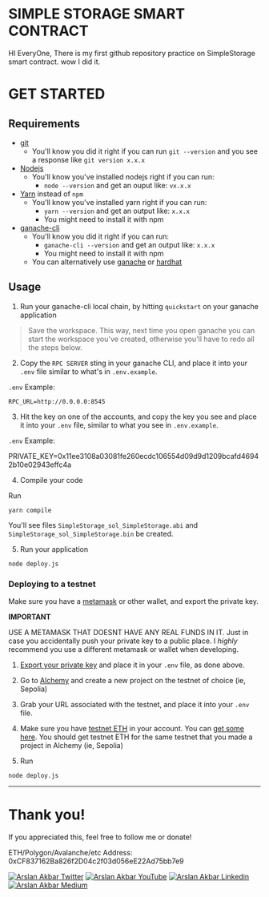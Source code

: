 # SIMPLE STORAGE SMART CONTRACT

HI EveryOne,
There is my first github repository practice on SimpleStorage smart contract. wow I did it.

# GET STARTED

## Requirements

- [git](https://git-scm.com/book/en/v2/Getting-Started-Installing-Git)
  - You'll know you did it right if you can run `git --version` and you see a response like `git version x.x.x`
- [Nodejs](https://nodejs.org/en/)
  - You'll know you've installed nodejs right if you can run:
    - `node --version` and get an ouput like: `vx.x.x`
- [Yarn](https://classic.yarnpkg.com/lang/en/docs/install/) instead of `npm`
  - You'll know you've installed yarn right if you can run:
    - `yarn --version` and get an output like: `x.x.x`
    - You might need to install it with npm
- [ganache-cli](https://www.npmjs.com/package/ganache-cli)
  - You'll know you did it right if you can run: 
    -   `ganache-cli --version` and get an output like: `x.x.x` 
    - You might need to install it with npm 
  - You can alternatively use  [ganache](https://trufflesuite.com/ganache/) or [hardhat](https://hardhat.org/)


## Usage

1. Run your ganache-cli local chain, by hitting `quickstart` on your ganache application

> Save the workspace. This way, next time you open ganache you can start the workspace you've created, otherwise you'll have to redo all the steps below.

2. Copy the `RPC SERVER` sting in your ganache CLI, and place it into your `.env` file similar to what's in `.env.example`.


`.env` Example:

```
RPC_URL=http://0.0.0.0:8545
```

3. Hit the key on one of the accounts, and copy the key you see and place it into your `.env` file, similar to what you see in `.env.example`.

`.env` Example:

PRIVATE_KEY=0x11ee3108a03081fe260ecdc106554d09d9d1209bcafd46942b10e02943effc4a

4. Compile your code

Run

```yarn compile```

You'll see files `SimpleStorage_sol_SimpleStorage.abi` and `SimpleStorage_sol_SimpleStorage.bin` be created.

5. Run your application

```node deploy.js```

### Deploying to a testnet

Make sure you have a [metamask](https://metamask.io/) or other wallet, and export the private key.

**IMPORTANT**

USE A METAMASK THAT DOESNT HAVE ANY REAL FUNDS IN IT. Just in case you accidentally push your private key to a public place. I _highly_ recommend you use a different metamask or wallet when developing.

1. [Export your private key](https://metamask.zendesk.com/hc/en-us/articles/360015289632-How-to-Export-an-Account-Private-Key) and place it in your `.env` file, as done above.

2. Go to [Alchemy](https://alchemy.com/?a=673c802981) and create a new project on the testnet of choice (ie, Sepolia)
3. Grab your URL associated with the testnet, and place it into your `.env` file.
4. Make sure you have [testnet ETH](https://faucets.chain.link/) in your account. You can [get some here](https://faucets.chain.link/). You should get testnet ETH for the same testnet that you made a project in Alchemy (ie, Sepolia)
5. Run

```node deploy.js```

---

# Thank you!

If you appreciated this, feel free to follow me or donate!

ETH/Polygon/Avalanche/etc Address: 0xCF837162Ba826f2D04c2f03d056eE22Ad75bb7e9

[![Arslan Akbar Twitter](https://img.shields.io/badge/Twitter-1DA1F2?style=for-the-badge&logo=twitter&logoColor=white)](https://twitter.com/Arsal_malik786)
[![Arslan Akbar YouTube](https://img.shields.io/badge/YouTube-FF0000?style=for-the-badge&logo=youtube&logoColor=white)](https://www.youtube.com/@dappinside)
[![Arslan Akbar Linkedin](https://img.shields.io/badge/LinkedIn-0077B5?style=for-the-badge&logo=linkedin&logoColor=white)](https://www.linkedin.com/in/arsalmalik786/)
[![Arslan Akbar Medium](https://img.shields.io/badge/Medium-000000?style=for-the-badge&logo=medium&logoColor=white)][def]

[def]: https://medium.com/@arsalmalik786/